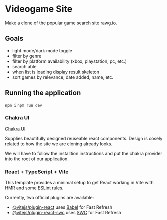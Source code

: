 # Videogame Site

Make a clone of the popular game search site [rawg.io](https://rawg.io/).

## Goals
* light mode/dark mode toggle
* filter by genre
* filter by platform availability (xbox, playstation, pc, etc.)
* search able
* when list is loading display result skeleton
* sort games by relevance, date added, name, etc.

## Running the application
`npm i`
`npm run dev`

### Chakra UI
[Chakra UI](https://v2.chakra-ui.com/)

Supplies beautifully designed reuseable react components. Design is cosely related to how the site we are cloning already looks.

We will have to follow the installtion instructions and put the chakra provider into the root of our application.

### React + TypeScript + Vite

This template provides a minimal setup to get React working in Vite with HMR and some ESLint rules.

Currently, two official plugins are available:

- [@vitejs/plugin-react](https://github.com/vitejs/vite-plugin-react/blob/main/packages/plugin-react/README.md) uses [Babel](https://babeljs.io/) for Fast Refresh
- [@vitejs/plugin-react-swc](https://github.com/vitejs/vite-plugin-react-swc) uses [SWC](https://swc.rs/) for Fast Refresh

